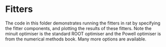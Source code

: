 # Fitters
The code in this folder demonstrates running the fitters in rat by specifying the fitter components, and plotting the results of these fitters.
Note the minuit optimiser is the standard ROOT optimiser and the Powell optimiser is from the numerical methods book.
Many more options are available.